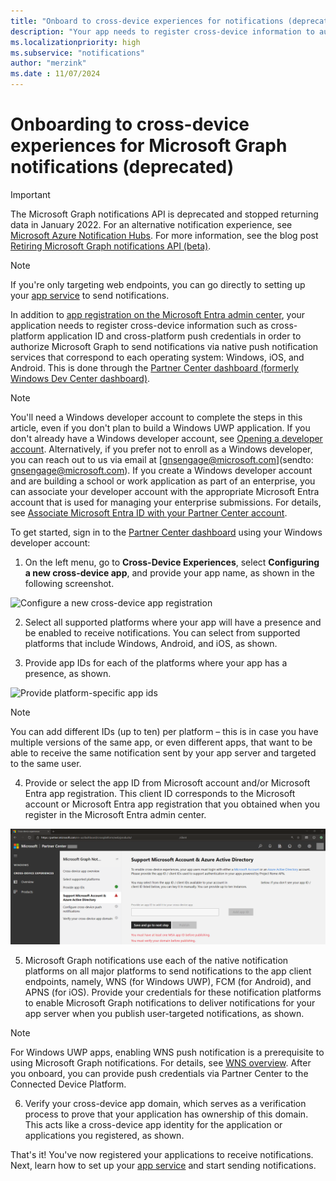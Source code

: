 ```yaml
---
title: "Onboard to cross-device experiences for notifications (deprecated)"
description: "Your app needs to register cross-device information to authorize Microsoft Graph to send notifications via native push notification services (deprecated)."
ms.localizationpriority: high
ms.subservice: "notifications"
author: "merzink"
ms.date : 11/07/2024
---
```


# Onboarding to cross-device experiences for Microsoft Graph notifications (deprecated)

> [!IMPORTANT]
> The Microsoft Graph notifications API is deprecated and stopped returning data in January 2022. For an alternative notification experience, see [Microsoft Azure Notification Hubs](/azure/notification-hubs). For more information, see the blog post [Retiring Microsoft Graph notifications API (beta)](https://devblogs.microsoft.com/microsoft365dev/retiring-microsoft-graph-notifications/).

>[!NOTE]
>If you're only targeting web endpoints, you can go directly to setting up your [app service](notifications-integrating-app-server.md) to send notifications.

In addition to [app registration on the Microsoft Entra admin center](notifications-integration-app-registration.md), your application needs to register cross-device information such as cross-platform application ID and cross-platform push credentials in order to authorize Microsoft Graph to send notifications via native push notification services that correspond to each operating system: Windows, iOS, and Android. This is done through the [Partner Center dashboard (formerly Windows Dev Center dashboard)](https://partner.microsoft.com/dashboard/). 

> [!NOTE]
> You'll need a Windows developer account to complete the steps in this article, even if you don't plan to build a Windows UWP application. If you don't already have a Windows developer account, see [Opening a developer account](/windows/uwp/publish/opening-a-developer-account). Alternatively, if you prefer not to enroll as a Windows developer, you can reach out to us via email at [gnsengage@microsoft.com](sendto: gnsengage@microsoft.com). If you create a Windows developer account and are building a school or work application as part of an enterprise, you can associate your developer account with the appropriate Microsoft Entra account that is used for managing your enterprise submissions. For details, see [Associate Microsoft Entra ID with your Partner Center account](/windows/uwp/publish/associate-azure-ad-with-partner-center).

To get started, sign in to the [Partner Center dashboard](https://partner.microsoft.com/dashboard) using your Windows developer account:

1.  On the left menu, go to **Cross-Device Experiences**, select **Configuring a new cross-device app**, and provide your app name, as shown in the following screenshot.

![Configure a new cross-device app registration](images/notifications-crossdevice-new-configure.png)

2.  Select all supported platforms where your app will have a presence and be enabled to receive notifications. You can select from supported platforms that include Windows, Android, and iOS, as shown. 

3.  Provide app IDs for each of the platforms where your app has a presence, as shown.

 ![Provide platform-specific app ids](images/notifications-crossdevice-platform-appids.png)

> [!NOTE] 
> You can add different IDs (up to ten) per platform – this is in case you have multiple versions of the same app, or even different apps, that want to be able to receive the same notification sent by your app server and targeted to the same user.

4.  Provide or select the app ID from Microsoft account and/or Microsoft Entra app registration. This client ID corresponds to the Microsoft account or Microsoft Entra app registration that you obtained when you register in the Microsoft Entra admin center.

![Provide Azure app registration client ids for MSA and Microsoft Entra ID](images/notifications-crossdevice-azureportal-clientid.png)

5.  Microsoft Graph notifications use each of the native notification platforms on all major platforms to send notifications to the app client endpoints, namely, WNS (for Windows UWP), FCM (for Android), and APNS (for iOS). Provide your credentials for these notification platforms to enable Microsoft Graph notifications to deliver notifications for your app server when you publish user-targeted notifications, as shown.

> [!NOTE]
> For Windows UWP apps, enabling WNS push notification is a prerequisite to using Microsoft Graph notifications. For details, see [WNS overview](/windows/uwp/design/shell/tiles-and-notifications/windows-push-notification-services--wns--overview). After you onboard, you can provide push credentials via Partner Center to the Connected Device Platform.

6.  Verify your cross-device app domain, which serves as a verification process to prove that your application has ownership of this domain. This acts like a cross-device app identity for the application or applications you registered, as shown.


That's it! You've now registered your applications to receive notifications. Next, learn how to set up your [app service](notifications-integrating-app-server.md) and start sending notifications.
